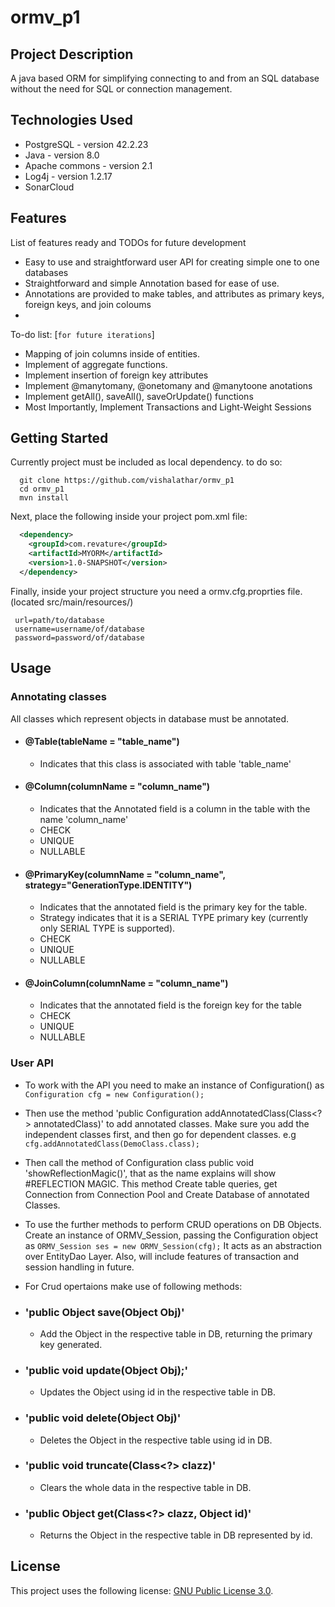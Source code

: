 # ormv_p1

## Project Description
A java based ORM for simplifying connecting to and from an SQL database without the need for SQL or connection management. 

## Technologies Used

* PostgreSQL - version 42.2.23  
* Java - version 8.0  
* Apache commons - version 2.1
* Log4j - version 1.2.17
* SonarCloud

## Features

List of features ready and TODOs for future development  

* Easy to use and straightforward user API for creating simple one to one databases 
* Straightforward and simple Annotation based for ease of use. 
* Annotations are provided to make tables, and attributes as primary keys, foreign keys, and join coloums
* 

To-do list: [`for future iterations`]
* Mapping of join columns inside of entities.    
* Implement of aggregate functions.  
* Implement insertion of foreign key attributes
* Implement @manytomany, @onetomany and @manytoone anotations 
* Implement getAll(), saveAll(), saveOrUpdate() functions
* Most Importantly, Implement Transactions and Light-Weight Sessions

## Getting Started  
Currently project must be included as local dependency. to do so:
```shell
  git clone https://github.com/vishalathar/ormv_p1
  cd ormv_p1
  mvn install
```
Next, place the following inside your project pom.xml file:
```XML
  <dependency>
    <groupId>com.revature</groupId>
    <artifactId>MYORM</artifactId>
    <version>1.0-SNAPSHOT</version>
  </dependency>

```

Finally, inside your project structure you need a ormv.cfg.proprties file. 
 (located src/main/resources/)
 ``` 
  url=path/to/database
  username=username/of/database
  password=password/of/database  
  ```
  
## Usage  
  ### Annotating classes  
  All classes which represent objects in database must be annotated.
   - #### @Table(tableName = "table_name")  
      - Indicates that this class is associated with table 'table_name'  
   - #### @Column(columnName = "column_name")  
      - Indicates that the Annotated field is a column in the table with the name 'column_name'
      - CHECK
      - UNIQUE
      - NULLABLE
   - #### @PrimaryKey(columnName = "column_name", strategy="GenerationType.IDENTITY") 
      - Indicates that the annotated field is the primary key for the table.
      - Strategy indicates that it is a SERIAL TYPE primary key (currently only SERIAL TYPE is supported).
      -  CHECK
      - UNIQUE
      - NULLABLE
   - #### @JoinColumn(columnName = "column_name") 
      - Indicates that the annotated field is the foreign key for the table
      - CHECK
      - UNIQUE
      - NULLABLE

  ### User API  
  - To work with the API you need to make an instance of Configuration() as
    ```Configuration cfg = new Configuration(); ```
  - Then use the method 'public Configuration<T> addAnnotatedClass(Class<?> annotatedClass)' to add annotated classes. Make sure you add the independent classes first,
  and then go for dependent classes. e.g
    ```cfg.addAnnotatedClass(DemoClass.class);```
  - Then call the method of Configuration class public void 'showReflectionMagic()', that as the name explains will show #REFLECTION MAGIC.
  This method Create table queries, get Connection from Connection Pool and Create Database of annotated Classes.
  - To use the further methods to perform CRUD operations on DB Objects. Create an instance of ORMV_Session, passing the Configuration object as
    ```ORMV_Session ses = new ORMV_Session(cfg);```
    It acts as an abstraction over EntityDao Layer. Also, will include features of transaction and session handling in future.
  - For Crud opertaions make use of following methods:
  
  - ### 'public Object save(Object Obj)'
      - Add the Object in the respective table in DB, returning the primary key generated.
  - ### 'public void update(Object Obj);'
      - Updates the Object using id in the respective table in DB.
  - ### 'public void delete(Object Obj)'
      - Deletes the Object in the respective table using id in DB.
  - ### 'public void truncate(Class<?> clazz)'
      - Clears the whole data in the respective table in DB.
  - ### 'public Object get(Class<?> clazz, Object id)'
      - Returns the Object in the respective table in DB represented by id.


## License

This project uses the following license: [GNU Public License 3.0](https://www.gnu.org/licenses/gpl-3.0.en.html).
